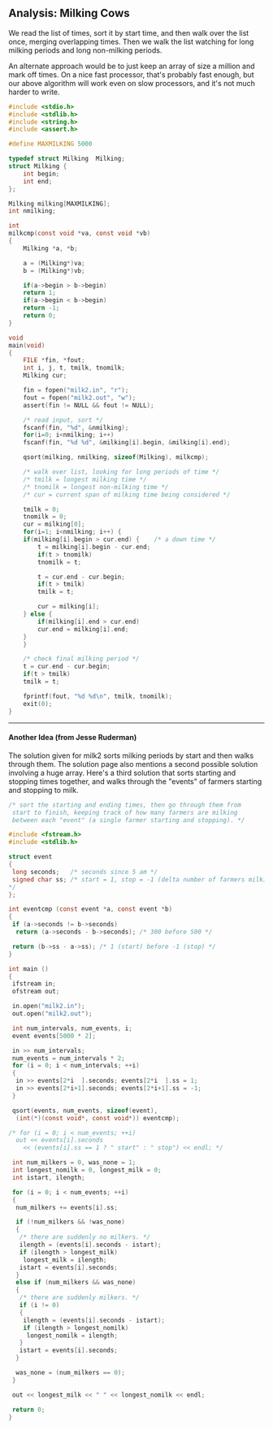 ## Analysis: Milking Cows

We read the list of times, sort it by start time, and then walk over the list once, merging overlapping times. Then we walk the list watching for long milking periods and long non-milking periods.

An alternate approach would be to just keep an array of size a million and mark off times. On a nice fast processor, that's probably fast enough, but our above algorithm will work even on slow processors, and it's not much harder to write.

```C
#include <stdio.h>
#include <stdlib.h>
#include <string.h>
#include <assert.h>

#define MAXMILKING 5000

typedef struct Milking	Milking;
struct Milking {
    int begin;
    int end;
};

Milking milking[MAXMILKING];
int nmilking;

int
milkcmp(const void *va, const void *vb)
{
    Milking *a, *b;

    a = (Milking*)va;
    b = (Milking*)vb;

    if(a->begin > b->begin)
	return 1;
    if(a->begin < b->begin)
	return -1;
    return 0;
}

void
main(void)
{
    FILE *fin, *fout;
    int i, j, t, tmilk, tnomilk;
    Milking cur;

    fin = fopen("milk2.in", "r");
    fout = fopen("milk2.out", "w");
    assert(fin != NULL && fout != NULL);

    /* read input, sort */
    fscanf(fin, "%d", &nmilking);
    for(i=0; i<nmilking; i++)
	fscanf(fin, "%d %d", &milking[i].begin, &milking[i].end);

    qsort(milking, nmilking, sizeof(Milking), milkcmp);

    /* walk over list, looking for long periods of time */
    /* tmilk = longest milking time */
    /* tnomilk = longest non-milking time */
    /* cur = current span of milking time being considered */

    tmilk = 0;
    tnomilk = 0;
    cur = milking[0];
    for(i=1; i<nmilking; i++) {
	if(milking[i].begin > cur.end) {	/* a down time */
	    t = milking[i].begin - cur.end;
	    if(t > tnomilk)
		tnomilk = t;

	    t = cur.end - cur.begin;
	    if(t > tmilk)
		tmilk = t;

	    cur = milking[i];
	} else {	
	    if(milking[i].end > cur.end)
		cur.end = milking[i].end;
	}
    }

    /* check final milking period */
    t = cur.end - cur.begin;
    if(t > tmilk)
	tmilk = t;

    fprintf(fout, "%d %d\n", tmilk, tnomilk);
    exit(0);
}
```

-------
#### Another Idea (from Jesse Ruderman)

The solution given for milk2 sorts milking periods by start and then walks through them. The solution page also mentions a second possible solution involving a huge array. Here's a third solution that sorts starting and stopping times together, and walks through the "events" of farmers starting and stopping to milk.

```C
/* sort the starting and ending times, then go through them from
 start to finish, keeping track of how many farmers are milking
 between each "event" (a single farmer starting and stopping). */

#include <fstream.h>
#include <stdlib.h>

struct event
{
 long seconds;   /* seconds since 5 am */
 signed char ss; /* start = 1, stop = -1 (delta number of farmers milking)
*/
};

int eventcmp (const event *a, const event *b)
{
 if (a->seconds != b->seconds)
  return (a->seconds - b->seconds); /* 300 before 500 */

 return (b->ss - a->ss); /* 1 (start) before -1 (stop) */
}

int main ()
{
 ifstream in;
 ofstream out;

 in.open("milk2.in");
 out.open("milk2.out");

 int num_intervals, num_events, i;
 event events[5000 * 2];

 in >> num_intervals;
 num_events = num_intervals * 2;
 for (i = 0; i < num_intervals; ++i)
 {
  in >> events[2*i  ].seconds; events[2*i  ].ss = 1;
  in >> events[2*i+1].seconds; events[2*i+1].ss = -1;
 }

 qsort(events, num_events, sizeof(event),
  (int(*)(const void*, const void*)) eventcmp);

/* for (i = 0; i < num_events; ++i)
  out << events[i].seconds
    << (events[i].ss == 1 ? " start" : " stop") << endl; */

 int num_milkers = 0, was_none = 1;
 int longest_nomilk = 0, longest_milk = 0;
 int istart, ilength;

 for (i = 0; i < num_events; ++i)
 {
  num_milkers += events[i].ss;

  if (!num_milkers && !was_none)
  {
   /* there are suddenly no milkers. */
   ilength = (events[i].seconds - istart);
   if (ilength > longest_milk)
    longest_milk = ilength;
   istart = events[i].seconds;
  }
  else if (num_milkers && was_none)
  {
   /* there are suddenly milkers. */
   if (i != 0)
   {
    ilength = (events[i].seconds - istart);
    if (ilength > longest_nomilk)
     longest_nomilk = ilength;
   }
   istart = events[i].seconds;
  }

  was_none = (num_milkers == 0);
 }

 out << longest_milk << " " << longest_nomilk << endl;

 return 0;
}
```
